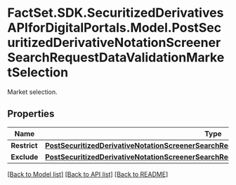 # FactSet.SDK.SecuritizedDerivativesAPIforDigitalPortals.Model.PostSecuritizedDerivativeNotationScreenerSearchRequestDataValidationMarketSelection
Market selection.

## Properties

Name | Type | Description | Notes
------------ | ------------- | ------------- | -------------
**Restrict** | [**PostSecuritizedDerivativeNotationScreenerSearchRequestDataValidationMarketSelectionRestrict**](PostSecuritizedDerivativeNotationScreenerSearchRequestDataValidationMarketSelectionRestrict.md) |  | [optional] 
**Exclude** | [**PostSecuritizedDerivativeNotationScreenerSearchRequestDataValidationMarketSelectionExclude**](PostSecuritizedDerivativeNotationScreenerSearchRequestDataValidationMarketSelectionExclude.md) |  | [optional] 

[[Back to Model list]](../README.md#documentation-for-models) [[Back to API list]](../README.md#documentation-for-api-endpoints) [[Back to README]](../README.md)

